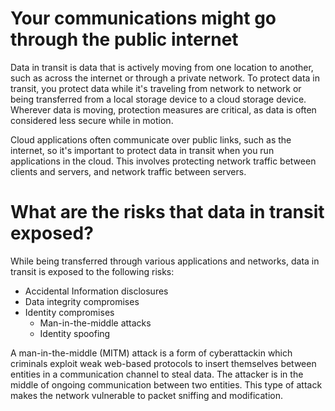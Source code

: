 # Your communications might go through the public internet
Data in transit is data that is actively moving from one location to another, such as across the internet or through a private network. To protect data in transit, you protect data while it's traveling from network to network or being transferred from a local storage device to a cloud storage device. Wherever data is moving, protection measures are critical, as data is often considered less secure while in motion.

Cloud applications often communicate over public links, such as the internet, so it's important to protect data in transit when you run applications in the cloud. This involves protecting network traffic between clients and servers, and network traffic between servers.

# What are the risks that data in transit exposed?
While being transferred through various applications and networks, data in transit is exposed to the following 
risks:
- Accidental Information disclosures
- Data integrity compromises
- Identity compromises
    - Man-in-the-middle attacks
    - Identity spoofing

A man-in-the-middle (MITM) attack is a form of cyberattackin which criminals exploit weak web-based protocols to insert themselves between entities in a communication channel to steal data. The attacker is in the middle of ongoing communication between two entities. This type of attack makes the network vulnerable to packet sniffing and modification.
